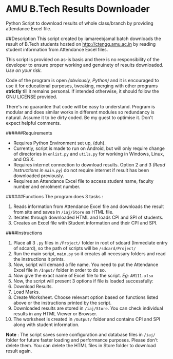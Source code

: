 AMU B.Tech Results Downloader
======
Python Script to download results of whole class/branch by providing attendance Excel file. 

##Description 
This script created by iamareebjamal batch downloads the result of B.Tech students hosted on http://ctengg.amu.ac.in by reading student information from Attendance Excel files. 

This script is provided on as-is basis and there is no responsibility of the developer to ensure proper working and genuinety of results downloaded. *Use on your risk.*

Code of the program is open *(obviously, Python)* and it is encouraged to use it for educational purposes, tweaking, merging with other programs **strictly** till it remains personal. If intended otherwise, it should follow the GNU LICENSE provided. 

There's no guarantee that code will be easy to understand. Program is modular and does similar works in different modules so redundancy is natural. Assume it to be dirty coded. Be my guest to optimise it. Don't expect helpful comments.

######Requirements
+ Requires Python Environment set up, (duh).
+ Currently, script is made to run on Android, but will only require change of directories in `enlist.py` and `utils.py` for working in Windows, Linux, and OS X. 
+ Requires internet connection to download results. Option 2 and 3 *(Read Instructions in `main.py`)* do not require internet if result has been downloaded previously. 
+ Requires an Attendance Excel file to access student name, faculty number and enrolment number. 

######Functions 
The program does 3 tasks :
1. Reads information from Attendance Excel file and downloads the result from site and saves in `/iaj/Store` as HTML file. 
2. Iterates through downloaded HTML and loads CPI and SPI of students.
3. Creates an Excel file with Student information and their CPI and SPI. 

####Instructions
1. Place all 3 `.py` files in `/Project/` folder in root of sdcard (Immediate entry of sdcard), so the path of scripts will be `/sdcard/Project/`
2. Run the main script, `main.py` so it creates all necessary folders and read the instructions it prints. 
3. Now, script will demand a file name. You need to put the Attendance Excel file in `/Input/` folder in order to do so. 
4. Now give the exact name of Excel file to the script. *Eg:* `AM111.xlsx`
5. Now, the script will present 3 options if file is loaded successfully:
  1. Download Results. 
  2. Load Marks. 
  3. Create Worksheet. 
Choose relevant option based on functions listed above or the instructions printed by the script.
6. Downloaded results are stored in `/iaj/Store`. You can check individual results in any HTML Viewer or Browser. 
7. The worksheet is created in `/Output/` folder and contains CPI and SPI along with student information. 

**Note** : The script saves some configuration and database files in `/iaj/` folder for future faster loading and performance purposes. Please don't delete them. You can delete the HTML files in Store folder to download result again. 
